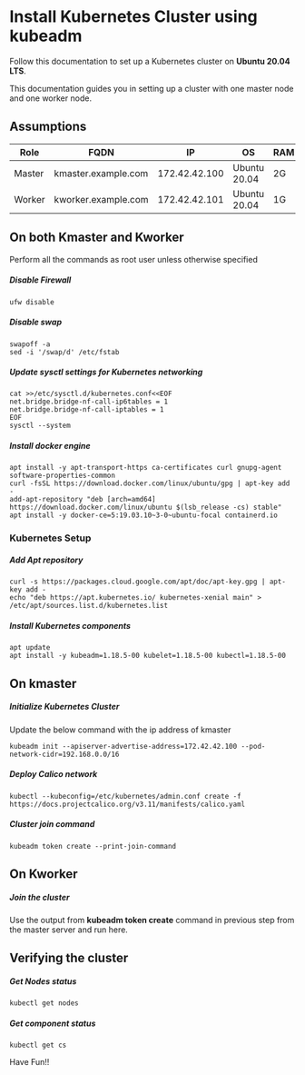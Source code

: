 # Install Kubernetes Cluster using kubeadm
Follow this documentation to set up a Kubernetes cluster on __Ubuntu 20.04 LTS__.

This documentation guides you in setting up a cluster with one master node and one worker node.

## Assumptions
|Role|FQDN|IP|OS|RAM|CPU|
|----|----|----|----|----|----|
|Master|kmaster.example.com|172.42.42.100|Ubuntu 20.04|2G|2|
|Worker|kworker.example.com|172.42.42.101|Ubuntu 20.04|1G|1|

## On both Kmaster and Kworker
Perform all the commands as root user unless otherwise specified
##### Disable Firewall
```
ufw disable
```
##### Disable swap
```
swapoff -a
sed -i '/swap/d' /etc/fstab
```
##### Update sysctl settings for Kubernetes networking
```
cat >>/etc/sysctl.d/kubernetes.conf<<EOF
net.bridge.bridge-nf-call-ip6tables = 1
net.bridge.bridge-nf-call-iptables = 1
EOF
sysctl --system
```
##### Install docker engine
```
apt install -y apt-transport-https ca-certificates curl gnupg-agent software-properties-common
curl -fsSL https://download.docker.com/linux/ubuntu/gpg | apt-key add -
add-apt-repository "deb [arch=amd64] https://download.docker.com/linux/ubuntu $(lsb_release -cs) stable"
apt install -y docker-ce=5:19.03.10~3-0~ubuntu-focal containerd.io
```
### Kubernetes Setup
##### Add Apt repository
```
curl -s https://packages.cloud.google.com/apt/doc/apt-key.gpg | apt-key add -
echo "deb https://apt.kubernetes.io/ kubernetes-xenial main" > /etc/apt/sources.list.d/kubernetes.list
```
##### Install Kubernetes components
```
apt update
apt install -y kubeadm=1.18.5-00 kubelet=1.18.5-00 kubectl=1.18.5-00
```
## On kmaster
##### Initialize Kubernetes Cluster
Update the below command with the ip address of kmaster
```
kubeadm init --apiserver-advertise-address=172.42.42.100 --pod-network-cidr=192.168.0.0/16
```
##### Deploy Calico network
```
kubectl --kubeconfig=/etc/kubernetes/admin.conf create -f https://docs.projectcalico.org/v3.11/manifests/calico.yaml
```

##### Cluster join command
```
kubeadm token create --print-join-command
```
## On Kworker
##### Join the cluster
Use the output from __kubeadm token create__ command in previous step from the master server and run here.

## Verifying the cluster
##### Get Nodes status
```
kubectl get nodes
```
##### Get component status
```
kubectl get cs
```

Have Fun!!
